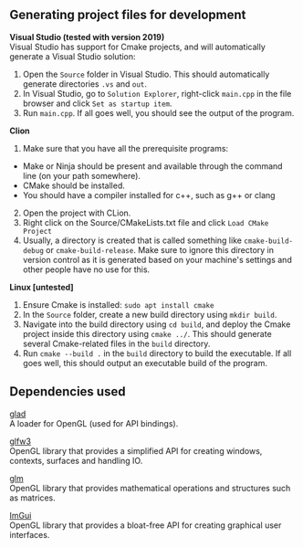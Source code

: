 ## Generating project files for development
**Visual Studio (tested with version 2019)**  
Visual Studio has support for Cmake projects, and will automatically generate a Visual Studio solution:  
1. Open the `Source` folder in Visual Studio. This should automatically generate directories `.vs` and `out`.
2. In Visual Studio, go to `Solution Explorer`, right-click `main.cpp` in the file browser and click `Set as startup item`.
3. Run `main.cpp`. If all goes well, you should see the output of the program.  

**Clion**  
1. Make sure that you have all the prerequisite programs:
- Make or Ninja should be present and available through the command line (on your path somewhere).
- CMake should be installed.
- You should have a compiler installed for c++, such as g++ or clang
2. Open the project with CLion.
3. Right click on the Source/CMakeLists.txt file and click `Load CMake Project`
4. Usually, a directory is created that is called something like `cmake-build-debug` or `cmake-build-release`. Make sure to ignore this directory in version control as it is generated based on your machine's settings and other people have no use for this.

**Linux [untested]**  
1. Ensure Cmake is installed: `sudo apt install cmake`
2. In the `Source` folder, create a new build directory using `mkdir build`.
3. Navigate into the build directory using `cd build`, and deploy the Cmake project inside this directory using `cmake ../`. This should generate several Cmake-related files in the `build` directory.
4. Run `cmake --build .` in the `build` directory to build the executable. If all goes well, this should output an executable build of the program.

## Dependencies used
[glad](https://glad.dav1d.de/)  
A loader for OpenGL (used for API bindings).

[glfw3](https://www.glfw.org/)  
OpenGL library that provides a simplified API for creating windows, contexts, surfaces and handling IO.

[glm](https://github.com/g-truc/glm)  
OpenGL library that provides mathematical operations and structures such as matrices.

[ImGui](https://github.com/ocornut/imgui)  
OpenGL library that provides a bloat-free API for creating graphical user interfaces.
